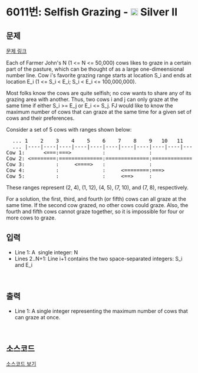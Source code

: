# 6011번: Selfish Grazing - <img src="https://static.solved.ac/tier_small/9.svg" style="height:20px" /> Silver II

<!-- performance -->

<!-- 문제 제출 후 깃허브에 푸시를 했을 때 제출한 코드의 성능이 입력될 공간입니다.-->

<!-- end -->

## 문제

[문제 링크](https://boj.kr/6011)


<p>Each of Farmer John's N (1 &lt;= N &lt;= 50,000) cows likes to graze in a certain part of the pasture, which can be thought of as a large one-dimeensional number line. Cow i's favorite grazing range starts at location S_i and ends at location E_i (1 &lt;= S_i &lt; E_i; S_i &lt; E_i &lt;= 100,000,000).</p>

<p>Most folks know the cows are quite selfish; no cow wants to share any of its grazing area with another. Thus, two cows i and j can only graze at the same time if either S_i &gt;= E_j or E_i &lt;= S_j. FJ would like to know the maximum number of cows that can graze at the same time for a given set of cows and their preferences.</p>

<p>Consider a set of 5 cows with ranges shown below:</p>

<pre>  ... 1    2    3    4    5    6    7    8    9   10   11   12   13 ...
  ... |----|----|----|----|----|----|----|----|----|----|----|----|----
Cow 1:      &lt;===:===&gt;          :              :              :
Cow 2: &lt;========:==============:==============:=============&gt;:
Cow 3:          :     &lt;====&gt;   :              :              :
Cow 4:          :              :     &lt;========:===&gt;          :
Cow 5:          :              :     &lt;==&gt;     :              :</pre>

<p>These ranges represent (2, 4), (1, 12), (4, 5), (7, 10), and (7, 8), respectively.</p>

<p>For a solution, the first, third, and fourth (or fifth) cows can all graze at the same time. If the second cow grazed, no other cows could graze. Also, the fourth and fifth cows cannot graze together, so it is impossible for four or more cows to graze.</p>



## 입력


<ul>
<li>Line 1: A &nbsp;single integer: N</li>
<li>Lines 2..N+1: Line i+1 contains the two space-separated integers: S_i and E_i</li>
</ul>

<p>&nbsp;</p>



## 출력


<ul>
<li>Line 1: A single integer representing the maximum number of cows that can graze at once.</li>
</ul>

<p>&nbsp;</p>



## 소스코드

[소스코드 보기](Main.java)